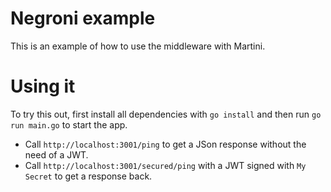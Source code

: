 # Negroni example

This is an example of how to use the middleware with Martini.

# Using it

To try this out, first install all dependencies with `go install` and then run `go run main.go` to start the app.

* Call `http://localhost:3001/ping` to get a JSon response without the need of a JWT.
* Call `http://localhost:3001/secured/ping` with a JWT signed with `My Secret` to get a response back.